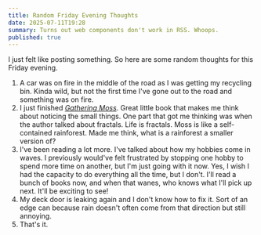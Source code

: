 ```yaml
---
title: Random Friday Evening Thoughts
date: 2025-07-11T19:28
summary: Turns out web components don't work in RSS. Whoops.
published: true
---
```

I just felt like posting something. So here are some random thoughts for this Friday evening.

1. A car was on fire in the middle of the road as I was getting my recycling bin. Kinda wild, but not the first time I've gone out to the road and something was on fire.
2. I just finished [_Gathering Moss_](https://bookshop.org/p/books/gathering-moss-a-natural-and-cultural-history-of-mosses-robin-wall-kimmerer/8632077?ean=9780870714993&next=t). Great little book that makes me think about noticing the small things. One part that got me thinking was when the author talked about fractals. Life is fractals. Moss is like a self-contained rainforest. Made me think, what is a rainforest a smaller version of?
3. I've been reading a lot more. I've talked about how my hobbies come in waves. I previously would've felt frustrated by stopping one hobby to spend more time on another, but I'm just going with it now.  Yes, I wish I had the capacity to do everything all the time, but I don't. I'll read a bunch of books now, and when that wanes, who knows what I'll pick up next. It'll be exciting to see!
4. My deck door is leaking again and I don't know how to fix it. Sort of an edge can because rain doesn't often come from that direction but still annoying.
5. That's it.